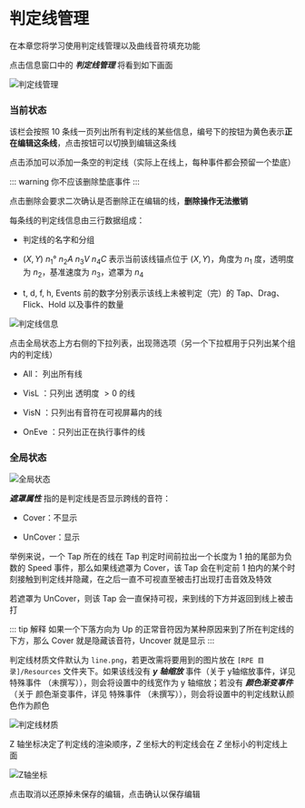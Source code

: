 # 判定线管理

在本章您将学习使用判定线管理以及曲线音符填充功能

点击信息窗口中的 ***判定线管理*** 将看到如下画面

![判定线管理](/assets/imgs/contents/判定线管理.avif)

### 当前状态

该栏会按照 10 条线一页列出所有判定线的某些信息，编号下的按钮为黄色表示**正在编辑这条线**，点击按钮可以切换到编辑这条线

点击添加可以添加一条空的判定线（实际上在线上，每种事件都会预留一个垫底）

::: warning
你不应该删除垫底事件
:::

点击删除会要求二次确认是否删除正在编辑的线，**删除操作无法撤销**

每条线的判定线信息由三行数据组成：

- 判定线的名字和分组

- $(X,Y)$ $n_1°$ $n_2A$ $n_3V$ $n_4C$ 表示当前该线锚点位于 $(X, Y)$，角度为 $n_1$ 度，透明度为 $n_2$，基准速度为 $n_3$，遮罩为 $n_4$

- t, d, f, h, Events 前的数字分别表示该线上未被判定（完）的 Tap、Drag、Flick、Hold 以及事件的数量

![判定线信息](/assets/imgs/contents/判定线信息.avif)

点击全局状态上方右侧的下拉列表，出现筛选项（另一个下拉框用于只列出某个组内的判定线）

- All： 列出所有线

- VisL ：只列出 透明度 $> 0$ 的线

- VisN ：只列出有音符在可视屏幕内的线

- OnEve ：只列出正在执行事件的线

### 全局状态

![全局状态](/assets/imgs/contents/全局状态.avif)

***遮罩属性*** 指的是判定线是否显示跨线的音符：

- Cover：不显示

- UnCover：显示

举例来说，一个 Tap 所在的线在 Tap 判定时间前拉出一个长度为 1 拍的尾部为负数的 Speed 事件，那么如果线遮罩为 Cover，该 Tap 会在判定前 1 拍内的某个时刻接触到判定线并隐藏，在之后一直不可视直至被击打出现打击音效及特效

若遮罩为 UnCover，则该 Tap 会一直保持可视，来到线的下方并返回到线上被击打

::: tip 解释
如果一个下落方向为 Up 的正常音符因为某种原因来到了所在判定线的下方，那么 Cover 就是隐藏该音符，Uncover 就是显示
:::

判定线材质文件默认为 `line.png`，若更改需将要用到的图片放在 `[RPE 目录]/Resources` 文件夹下。如果该线没有 ***y 轴缩放*** 事件（关于 y轴缩放事件，详见 特殊事件 （未撰写）），则会将设置中的线宽作为 y 轴缩放；若没有 ***颜色渐变事件***（关于 颜色渐变事件，详见 特殊事件 （未撰写）），则会将设置中的判定线默认颜色作为颜色

![判定线材质](/assets/imgs/contents/判定线材质.avif)

Z 轴坐标决定了判定线的渲染顺序，$Z$ 坐标大的判定线会在 $Z$ 坐标小的判定线上面

![Z轴坐标](/assets/imgs/contents/Z轴坐标.avif)

点击取消以还原掉未保存的编辑，点击确认以保存编辑